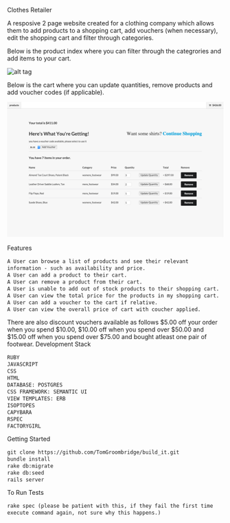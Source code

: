 Clothes Retailer

A resposive 2 page website created for a clothing company which allows them to add products to a shopping cart, add vouchers (when necessary), edit the shopping cart and  filter through categories.

Below is the product index where you can filter through the categrories and add items to your cart.

![alt tag](https://github.com/TomGroombridge/build_it/blob/master/app/assets/images/products_index(2).png)

Below is the cart where you can update quantities, remove products and add voucher codes (if applicable).

![alt tag](https://github.com/TomGroombridge/build_it/blob/master/app/assets/images/cart_page.png)


Features

	A User can browse a list of products and see their relevant information - such as availability and price.
 	A User can add a product to their cart.
 	A User can remove a product from their cart.
	A User is unable to add out of stock products to their shopping cart.
 	A User can view the total price for the products in my shopping cart.
 	A User can add a voucher to the cart if relative.
	A User can view the overall price of cart with coucher applied.

There are also discount vouchers available as follows $5.00 off your order when you spend $10.00, $10.00 off when you spend over $50.00 and $15.00 off when you spend over $75.00 and bought atleast one pair of footwear.
Development Stack

	RUBY
	JAVASCRIPT
	CSS
	HTML
	DATABASE: POSTGRES
	CSS FRAMEWORK: SEMANTIC UI
	VIEW TEMPLATES: ERB
	ISOPTOPES
	CAPYBARA
	RSPEC
	FACTORYGIRL


Getting Started

	git clone https://github.com/TomGroombridge/build_it.git
	bundle install
	rake db:migrate
	rake db:seed
	rails server

To Run Tests

	rake spec (please be patient with this, if they fail the first time execute command again, not sure why this happens.)
